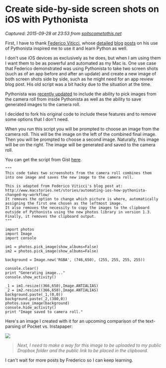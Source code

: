 # Create side-by-side screen shots on iOS with Pythonista

_Captured: 2015-09-28 at 23:53 from [soitscometothis.net](http://soitscometothis.net/Create-side-by-side-screen-shots-on-iOS-with-Pythonista/)_

First, I have to thank [Federico Viticci](https://twitter.com/viticci), whose [detailed](http://www.macstories.net/tutorials/chaining-tweetbot-pythonista-drafts-and-imessage-for-urls/) [blog](http://www.macstories.net/tutorials/from-instapaper-and-pythonista-to-dropbox-and-evernote-as-pdf/) [posts](http://www.macstories.net/stories/automating-ios-how-pythonista-changed-my-workflow/) on his use of Pythonista inspired me to use it and learn Python as well.

I don't use iOS devices as exclusively as he does, but when I am using them I want them to be as powerful and automated as my Mac is. One use case that Federico demonstrated was using Pythonista to take two screen shots (such as of an app before and after an update) and create a new image of both screen shots side by side, such as he might need for an app review blog post. His old script was a bit hacky due to the situation at the time.

Pythonista was [recently updated](http://www.macstories.net/reviews/pythonista-1-3-brings-camera-roll-and-notification-center-support-new-library-view-and-more/) to include the ability to pick images from the camera roll from inside Pythonista as well as the ability to save generated images to the camera roll.

I decided to fork his original code to include these features and to remove some options that I don't need.

When you run this script you will be prompted to choose an image from the camera roll. This will be the image on the left of the combined final image. Then you will be prompted to choose a second image. Naturally, this image will be on the right. The image will be generated and saved to the camera roll.

You can get the script from Gist [here](https://gist.github.com/nuclearzenfire/5090763).
    
    
    """
    This code takes two screenshots from the camera roll combines them into one image and saves the new image to the camera roll.
    
    This is adapted from Federico Viticci's blog post at:
    http://www.macstories.net/stories/automating-ios-how-pythonista-changed-my-workflow/
    It removes the option to change which picture is where, automatically assigning the first one chosen as the leftmost image.
    It also removes the necessity to copy the images to the clipboard outside of Pythonista using the new photos library in version 1.3. Finally, it removes the clipboard output.
    """
    
    import photos
    import Image
    import console
    
    im1 = photos.pick_image(show_albums=False)
    im2 = photos.pick_image(show_albums=False)
    
    background = Image.new('RGBA', (746,650), (255, 255, 255, 255))
    
    console.clear()
    print "Generating image..."
    console.show_activity()
    
    _1 = im1.resize((366,650),Image.ANTIALIAS)
    _2 = im2.resize((366,650),Image.ANTIALIAS)
    background.paste(_1,(0,0))
    background.paste(_2,(380,0))
    photos.save_image(background)
    console.hide_activity()
    print "Image saved to camera roll."
    

Here's an image I created with it for an upcoming comparison of the text-parsing of Pocket vs. Instapaper:

![](http://soitscometothis.net/images/sidebyside.jpg)

> _Next, I need to make a way for this image to be uploaded to my public Dropbox folder and the public link to be placed in the clipboard._

I can't wait for more posts by Frederico so I can keep learning.
